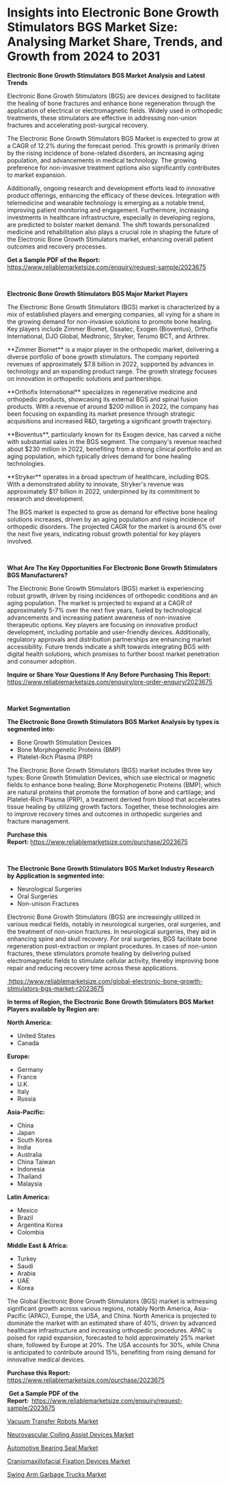 <p><h1>Insights into Electronic Bone Growth Stimulators BGS Market Size: Analysing Market Share, Trends, and Growth from 2024 to 2031</h1></p><p><strong>Electronic Bone Growth Stimulators BGS Market Analysis and Latest Trends</strong></p>
<p><p>Electronic Bone Growth Stimulators (BGS) are devices designed to facilitate the healing of bone fractures and enhance bone regeneration through the application of electrical or electromagnetic fields. Widely used in orthopedic treatments, these stimulators are effective in addressing non-union fractures and accelerating post-surgical recovery.</p><p>The Electronic Bone Growth Stimulators BGS Market is expected to grow at a CAGR of 12.2% during the forecast period. This growth is primarily driven by the rising incidence of bone-related disorders, an increasing aging population, and advancements in medical technology. The growing preference for non-invasive treatment options also significantly contributes to market expansion. </p><p>Additionally, ongoing research and development efforts lead to innovative product offerings, enhancing the efficacy of these devices. Integration with telemedicine and wearable technology is emerging as a notable trend, improving patient monitoring and engagement. Furthermore, increasing investments in healthcare infrastructure, especially in developing regions, are predicted to bolster market demand. The shift towards personalized medicine and rehabilitation also plays a crucial role in shaping the future of the Electronic Bone Growth Stimulators market, enhancing overall patient outcomes and recovery processes.</p></p>
<p><strong>Get a Sample PDF of the Report:&nbsp;</strong> <a href="https://www.reliablemarketsize.com/enquiry/request-sample/2023675?utm_campaign=1133&utm_medium=2&utm_source=Github&utm_content=ia&utm_term=30102024&utm_id=electronic-bone-growth-stimulators-bgs">https://www.reliablemarketsize.com/enquiry/request-sample/2023675</a></p>
<p>&nbsp;</p>
<p><strong>Electronic Bone Growth Stimulators BGS Major Market Players</strong></p>
<p><p>The Electronic Bone Growth Stimulators (BGS) market is characterized by a mix of established players and emerging companies, all vying for a share in the growing demand for non-invasive solutions to promote bone healing. Key players include Zimmer Biomet, Ossatec, Exogen (Bioventus), Orthofix International, DJO Global, Medtronic, Stryker, Terumo BCT, and Arthrex.</p><p>**Zimmer Biomet** is a major player in the orthopedic market, delivering a diverse portfolio of bone growth stimulators. The company reported revenues of approximately $7.8 billion in 2022, supported by advances in technology and an expanding product range. The growth strategy focuses on innovation in orthopedic solutions and partnerships.</p><p>**Orthofix International** specializes in regenerative medicine and orthopedic products, showcasing its external BGS and spinal fusion products. With a revenue of around $200 million in 2022, the company has been focusing on expanding its market presence through strategic acquisitions and increased R&D, targeting a significant growth trajectory.</p><p>**Bioventus**, particularly known for its Exogen device, has carved a niche with substantial sales in the BGS segment. The company's revenue reached about $230 million in 2022, benefiting from a strong clinical portfolio and an aging population, which typically drives demand for bone healing technologies.</p><p>**Stryker** operates in a broad spectrum of healthcare, including BGS. With a demonstrated ability to innovate, Stryker's revenue was approximately $17 billion in 2022, underpinned by its commitment to research and development.</p><p>The BGS market is expected to grow as demand for effective bone healing solutions increases, driven by an aging population and rising incidence of orthopedic disorders. The projected CAGR for the market is around 6% over the next five years, indicating robust growth potential for key players involved.</p></p>
<p>&nbsp;</p>
<p><strong>What Are The Key Opportunities For Electronic Bone Growth Stimulators BGS Manufacturers?</strong></p>
<p><p>The Electronic Bone Growth Stimulators (BGS) market is experiencing robust growth, driven by rising incidences of orthopedic conditions and an aging population. The market is projected to expand at a CAGR of approximately 5-7% over the next five years, fueled by technological advancements and increasing patient awareness of non-invasive therapeutic options. Key players are focusing on innovative product development, including portable and user-friendly devices. Additionally, regulatory approvals and distribution partnerships are enhancing market accessibility. Future trends indicate a shift towards integrating BGS with digital health solutions, which promises to further boost market penetration and consumer adoption.</p></p>
<p><strong>Inquire or Share Your Questions If Any Before Purchasing This Report:</strong> <a href="https://www.reliablemarketsize.com/enquiry/pre-order-enquiry/2023675?utm_campaign=1133&utm_medium=2&utm_source=Github&utm_content=ia&utm_term=30102024&utm_id=electronic-bone-growth-stimulators-bgs">https://www.reliablemarketsize.com/enquiry/pre-order-enquiry/2023675</a></p>
<p>&nbsp;</p>
<p><strong>Market Segmentation</strong></p>
<p><strong>The Electronic Bone Growth Stimulators BGS Market Analysis by types is segmented into:</strong></p>
<p><ul><li>Bone Growth Stimulation Devices</li><li>Bone Morphogenetic Proteins (BMP)</li><li>Platelet-Rich Plasma (PRP)</li></ul></p>
<p><p>The Electronic Bone Growth Stimulators (BGS) market includes three key types: Bone Growth Stimulation Devices, which use electrical or magnetic fields to enhance bone healing; Bone Morphogenetic Proteins (BMP), which are natural proteins that promote the formation of bone and cartilage; and Platelet-Rich Plasma (PRP), a treatment derived from blood that accelerates tissue healing by utilizing growth factors. Together, these technologies aim to improve recovery times and outcomes in orthopedic surgeries and fracture management.</p></p>
<p><strong>Purchase this Report:&nbsp;</strong><a href="https://www.reliablemarketsize.com/purchase/2023675?utm_campaign=1133&utm_medium=2&utm_source=Github&utm_content=ia&utm_term=30102024&utm_id=electronic-bone-growth-stimulators-bgs">https://www.reliablemarketsize.com/purchase/2023675</a></p>
<p>&nbsp;</p>
<p><strong>The Electronic Bone Growth Stimulators BGS Market Industry Research by Application is segmented into:</strong></p>
<p><ul><li>Neurological Surgeries</li><li>Oral Surgeries</li><li>Non-unison Fractures</li></ul></p>
<p><p>Electronic Bone Growth Stimulators (BGS) are increasingly utilized in various medical fields, notably in neurological surgeries, oral surgeries, and the treatment of non-union fractures. In neurological surgeries, they aid in enhancing spine and skull recovery. For oral surgeries, BGS facilitate bone regeneration post-extraction or implant procedures. In cases of non-union fractures, these stimulators promote healing by delivering pulsed electromagnetic fields to stimulate cellular activity, thereby improving bone repair and reducing recovery time across these applications.</p></p>
<p><a href="https://www.reliablemarketsize.com/global-electronic-bone-growth-stimulators-bgs-market-r2023675?utm_campaign=1133&utm_medium=2&utm_source=Github&utm_content=ia&utm_term=30102024&utm_id=electronic-bone-growth-stimulators-bgs">&nbsp;https://www.reliablemarketsize.com/global-electronic-bone-growth-stimulators-bgs-market-r2023675</a></p>
<p><strong>In terms of Region, the Electronic Bone Growth Stimulators BGS Market Players available by Region are:</strong></p>
<p>
    <p> <strong> North America: </strong>
        <ul>
            <li>United States</li>
            <li>Canada</li>
        </ul>
        </p> 
    <p> <strong> Europe: </strong>
        <ul>
            <li>Germany</li>
            <li>France</li>
            <li>U.K.</li>
            <li>Italy</li>
            <li>Russia</li>
        </ul>
        </p> 
    <p> <strong> Asia-Pacific: </strong>
        <ul>
            <li>China</li>
            <li>Japan</li>
            <li>South Korea</li>
            <li>India</li>
            <li>Australia</li>
            <li>China Taiwan</li>
            <li>Indonesia</li>
            <li>Thailand</li>
            <li>Malaysia</li>
        </ul>
        </p> 
    <p> <strong> Latin America: </strong>
        <ul>
            <li>Mexico</li>
            <li>Brazil</li>
            <li>Argentina Korea</li>
            <li>Colombia</li>
        </ul>
        </p> 
    <p> <strong> Middle East & Africa: </strong>
        <ul>
            <li>Turkey</li>
            <li>Saudi</li>
            <li>Arabia</li>
            <li>UAE</li>
            <li>Korea</li>
        </ul>
    </p>
    </p>
<p><p>The Global Electronic Bone Growth Stimulators (BGS) market is witnessing significant growth across various regions, notably North America, Asia-Pacific (APAC), Europe, the USA, and China. North America is projected to dominate the market with an estimated share of 40%, driven by advanced healthcare infrastructure and increasing orthopedic procedures. APAC is poised for rapid expansion, forecasted to hold approximately 25% market share, followed by Europe at 20%. The USA accounts for 30%, while China is anticipated to contribute around 15%, benefiting from rising demand for innovative medical devices.</p></p>
<p><strong>Purchase this Report: </strong><a href="https://www.reliablemarketsize.com/purchase/2023675?utm_campaign=1133&utm_medium=2&utm_source=Github&utm_content=ia&utm_term=30102024&utm_id=electronic-bone-growth-stimulators-bgs">https://www.reliablemarketsize.com/purchase/2023675</a></p>
<p>&nbsp;<strong>Get a Sample PDF of the Report:&nbsp;&nbsp;</strong><a href="https://www.reliablemarketsize.com/enquiry/request-sample/2023675?utm_campaign=1133&utm_medium=2&utm_source=Github&utm_content=ia&utm_term=30102024&utm_id=electronic-bone-growth-stimulators-bgs">https://www.reliablemarketsize.com/enquiry/request-sample/2023675</a></p>
<p><strong></strong></p>
<p><p><a href="https://www.linkedin.com/pulse/vacuum-transfer-robots-market-global-regional-analysis-famxc?utm_campaign=1133&utm_medium=2&utm_source=Github&utm_content=ia&utm_term=30102024&utm_id=electronic-bone-growth-stimulators-bgs">Vacuum Transfer Robots Market</a></p><p><a href="https://github.com/lakeishabuahb/Market-Research-Report-List-1/blob/main/neurovascular-coiling-assist-devices-market.md?utm_campaign=1133&utm_medium=2&utm_source=Github&utm_content=ia&utm_term=30102024&utm_id=electronic-bone-growth-stimulators-bgs">Neurovascular Coiling Assist Devices Market</a></p><p><a href="https://www.linkedin.com/pulse/global-automotive-bearing-seal-market-focus-product-type-mbrie?utm_campaign=1133&utm_medium=2&utm_source=Github&utm_content=ia&utm_term=30102024&utm_id=electronic-bone-growth-stimulators-bgs">Automotive Bearing Seal Market</a></p><p><a href="https://github.com/sandygraoj2/Market-Research-Report-List-1/blob/main/craniomaxillofacial-fixation-devices-market.md?utm_campaign=1133&utm_medium=2&utm_source=Github&utm_content=ia&utm_term=30102024&utm_id=electronic-bone-growth-stimulators-bgs">Craniomaxillofacial Fixation Devices Market</a></p><p><a href="https://www.linkedin.com/pulse/swing-arm-garbage-trucks-market-size-status-forecast-2024-2031-0ltde?utm_campaign=1133&utm_medium=2&utm_source=Github&utm_content=ia&utm_term=30102024&utm_id=electronic-bone-growth-stimulators-bgs">Swing Arm Garbage Trucks Market</a></p></p>